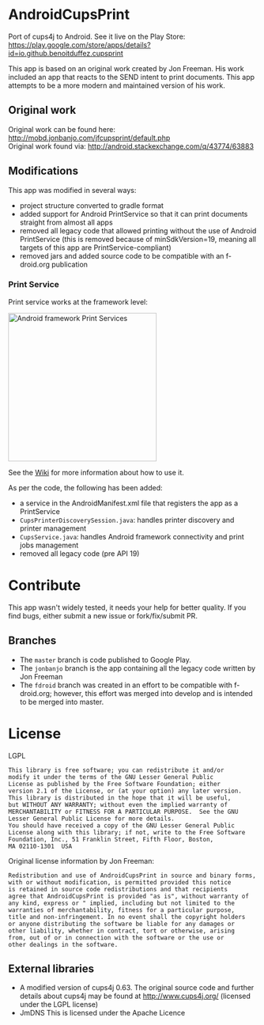 # AndroidCupsPrint
Port of cups4j to Android. See it live on the Play Store: https://play.google.com/store/apps/details?id=io.github.benoitduffez.cupsprint

This app is based on an original work created by Jon Freeman. His work included an app that reacts to the SEND intent to print documents. This app attempts to be a more modern and maintained version of his work.

## Original work

Original work can be found here: http://mobd.jonbanjo.com/jfcupsprint/default.php  
Original work found via: http://android.stackexchange.com/q/43774/63883

## Modifications

This app was modified in several ways:

* project structure converted to gradle format
* added support for Android PrintService so that it can print documents straight from almost all apps
* removed all legacy code that allowed printing without the use of Android PrintService (this is removed because of minSdkVersion=19, meaning all targets of this app are PrintService-compliant)
* removed jars and added source code to be compatible with an f-droid.org publication
 
### Print Service

Print service works at the framework level:

<img alt="Android framework Print Services" src="http://i.imgur.com/FIBi7vl.png" width="300" />

See the [Wiki](https://github.com/BenoitDuffez/AndroidCupsPrint/wiki) for more information about how to use it.

As per the code, the following has been added:

* a service in the AndroidManifest.xml file that registers the app as a PrintService
* `CupsPrinterDiscoverySession.java`: handles printer discovery and printer management
* `CupsService.java`: handles Android framework connectivity and print jobs management
* removed all legacy code (pre API 19)

# Contribute

This app wasn't widely tested, it needs your help for better quality. If you find bugs, either submit a new issue or fork/fix/submit PR.

## Branches

* The `master` branch is code published to Google Play.
* The `jonbanjo` branch is the app containing all the legacy code written by Jon Freeman
* The `fdroid` branch was created in an effort to be compatible with f-droid.org; however, this effort was merged into develop and is intended to be merged into master.

# License

LGPL

```
This library is free software; you can redistribute it and/or
modify it under the terms of the GNU Lesser General Public
License as published by the Free Software Foundation; either
version 2.1 of the License, or (at your option) any later version.
This library is distributed in the hope that it will be useful,
but WITHOUT ANY WARRANTY; without even the implied warranty of
MERCHANTABILITY or FITNESS FOR A PARTICULAR PURPOSE.  See the GNU
Lesser General Public License for more details.
You should have received a copy of the GNU Lesser General Public
License along with this library; if not, write to the Free Software
Foundation, Inc., 51 Franklin Street, Fifth Floor, Boston,
MA 02110-1301  USA
```

Original license information by Jon Freeman:

```
Redistribution and use of AndroidCupsPrint in source and binary forms,
with or without modification, is permitted provided this notice
is retained in source code redistributions and that recipients
agree that AndroidCupsPrint is provided "as is", without warranty of
any kind, express or " implied, including but not limited to the
warranties of merchantability, fitness for a particular purpose,
title and non-infringement. In no event shall the copyright holders
or anyone distributing the software be liable for any damages or
other liability, whether in contract, tort or otherwise, arising
from, out of or in connection with the software or the use or
other dealings in the software.
```

## External libraries

* A modified version of cups4j 0.63. The original source code and further details about cups4j may be found at http://www.cups4j.org/ (licensed under the LGPL license)
* JmDNS This is licensed under the Apache Licence

